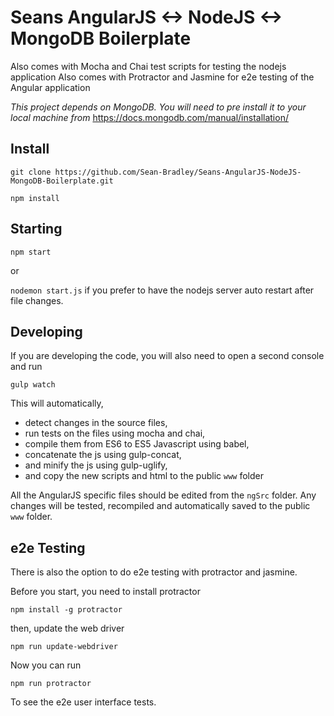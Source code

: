 # Seans AngularJS <-> NodeJS <-> MongoDB Boilerplate

Also comes with Mocha and Chai test scripts for testing the nodejs application
Also comes with Protractor and Jasmine for e2e testing of the Angular application

*This project depends on MongoDB. You will need to pre install it to your local machine from* https://docs.mongodb.com/manual/installation/

## Install

`git clone https://github.com/Sean-Bradley/Seans-AngularJS-NodeJS-MongoDB-Boilerplate.git`

`npm install`

## Starting

`npm start` 

or 

`nodemon start.js` if you prefer to have the nodejs server auto restart after file changes.

## Developing

If you are developing the code,
you will also need to open a second console and run 

`gulp watch`

This will automatically,
- detect changes in the source files, 
- run tests on the files using mocha and chai,
- compile them from ES6 to ES5 Javascript using babel, 
- concatenate the js using gulp-concat,
- and minify the js using gulp-uglify,
- and copy the new scripts and html to the public `www` folder

All the AngularJS specific files should be edited from the `ngSrc` folder.
Any changes will be tested, recompiled and automatically saved to the public `www` folder.

## e2e Testing

There is also the option to do e2e testing with protractor and jasmine.

Before you start, you need to install protractor

`npm install -g protractor`

then, update the web driver

`npm run update-webdriver`

Now you can run

`npm run protractor`

To see the e2e user interface tests.
